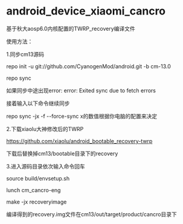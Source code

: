 # android_device_xiaomi_cancro
基于秋大aosp6.0内核配置的TWRP_recovery编译文件

使用方法：

1.同步cm13源码

repo init -u git://github.com/CyanogenMod/android.git -b cm-13.0

repo sync

如果同步中途出现error: error: Exited sync due to fetch errors 

接着输入以下命令继续同步

repo sync -jx -f --force-sync  x的数值根据你电脑的配置来决定

2.下载xiaolu大神修改后的TWRP

https://github.com/xiaolu/android_bootable_recovery-twrp

下载后替换掉cm13/bootable目录下的recovery

3.进入源码目录依次输入命令回车

source build/envsetup.sh

lunch cm_cancro-eng

make -jx recoveryimage

编译得到的recovery.img文件在cm13/out/target/product/cancro目录下
